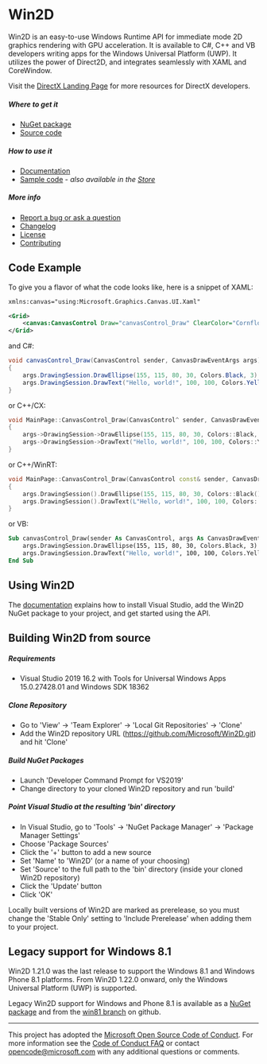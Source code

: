 # Win2D

Win2D is an easy-to-use Windows Runtime API for immediate mode 2D graphics
rendering with GPU acceleration. It is available to C#, C++ and VB developers
writing apps for the Windows Universal Platform (UWP). It utilizes the power
of Direct2D, and integrates seamlessly with XAML and CoreWindow.

Visit the [DirectX Landing Page](https://devblogs.microsoft.com/directx/landing-page/) for more resources for DirectX developers.

##### Where to get it
- [NuGet package](http://www.nuget.org/packages/Win2D.uwp)
- [Source code](http://github.com/Microsoft/Win2D)

##### How to use it
- [Documentation](http://microsoft.github.io/Win2D)
- [Sample code](http://github.com/Microsoft/Win2D-samples) -
    *also available in the [Store](https://www.microsoft.com/store/apps/9NBLGGGXWT9F)*

##### More info
- [Report a bug or ask a question](http://github.com/Microsoft/Win2D/issues)
- [Changelog](http://github.com/Microsoft/Win2D/blob/master/CHANGELOG.md)
- [License](http://opensource.org/licenses/MIT)
- [Contributing](http://github.com/Microsoft/Win2D/blob/master/CONTRIBUTING.md)

## Code Example
To give you a flavor of what the code looks like, here is a snippet of XAML:
```xml
xmlns:canvas="using:Microsoft.Graphics.Canvas.UI.Xaml"

<Grid>
    <canvas:CanvasControl Draw="canvasControl_Draw" ClearColor="CornflowerBlue" />
</Grid>
```
and C#:
```cs
void canvasControl_Draw(CanvasControl sender, CanvasDrawEventArgs args)
{
    args.DrawingSession.DrawEllipse(155, 115, 80, 30, Colors.Black, 3);
    args.DrawingSession.DrawText("Hello, world!", 100, 100, Colors.Yellow);
}
```
or C++/CX:
```cpp
void MainPage::CanvasControl_Draw(CanvasControl^ sender, CanvasDrawEventArgs^ args)
{
    args->DrawingSession->DrawEllipse(155, 115, 80, 30, Colors::Black, 3);
    args->DrawingSession->DrawText("Hello, world!", 100, 100, Colors::Yellow);
}
```
or C++/WinRT:
```cpp
void MainPage::CanvasControl_Draw(CanvasControl const& sender, CanvasDrawEventArgs const& args)
{
    args.DrawingSession().DrawEllipse(155, 115, 80, 30, Colors::Black(), 3);
    args.DrawingSession().DrawText(L"Hello, world!", 100, 100, Colors::Yellow());
}
```
or VB:
```vb
Sub canvasControl_Draw(sender As CanvasControl, args As CanvasDrawEventArgs)
    args.DrawingSession.DrawEllipse(155, 115, 80, 30, Colors.Black, 3)
    args.DrawingSession.DrawText("Hello, world!", 100, 100, Colors.Yellow)
End Sub
```

## Using Win2D

The [documentation](http://microsoft.github.io/Win2D) explains how to install Visual 
Studio, add the Win2D NuGet package to your project, and get started using the API.

## Building Win2D from source

##### Requirements
- Visual Studio 2019 16.2 with Tools for Universal Windows Apps 15.0.27428.01 and Windows SDK 18362

##### Clone Repository
- Go to 'View' -> 'Team Explorer' -> 'Local Git Repositories' -> 'Clone'
- Add the Win2D repository URL (https://github.com/Microsoft/Win2D.git) and hit 'Clone'

##### Build NuGet Packages
- Launch 'Developer Command Prompt for VS2019'
- Change directory to your cloned Win2D repository and run 'build'

##### Point Visual Studio at the resulting 'bin' directory
- In Visual Studio, go to 'Tools' -> 'NuGet Package Manager' -> 'Package Manager Settings'
- Choose 'Package Sources'
- Click the '+' button to add a new source
- Set 'Name' to 'Win2D' (or a name of your choosing)
- Set 'Source' to the full path to the 'bin' directory (inside your cloned Win2D repository)
- Click the 'Update' button
- Click 'OK'

Locally built versions of Win2D are marked as prerelease, so you must change the 'Stable 
Only' setting to 'Include Prerelease' when adding them to your project.

## Legacy support for Windows 8.1
Win2D 1.21.0 was the last release to support the Windows 8.1 and Windows Phone 8.1 
platforms. From Win2D 1.22.0 onward, only the Windows Universal Platform (UWP) is 
supported.

Legacy Win2D support for Windows and Phone 8.1 is available as a
[NuGet package](http://www.nuget.org/packages/Win2D.win81) and from the
[win81 branch](https://github.com/Microsoft/Win2D/tree/win81) on github.

---
This project has adopted the [Microsoft Open Source Code of Conduct](https://opensource.microsoft.com/codeofconduct/).
For more information see the [Code of Conduct FAQ](https://opensource.microsoft.com/codeofconduct/faq/) or contact
[opencode@microsoft.com](mailto:opencode@microsoft.com) with any additional questions or comments.
